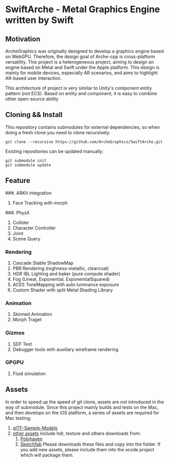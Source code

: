 # SwiftArche - Metal Graphics Engine written by Swift

## Motivation

ArcheGraphics was originally designed to develop a graphics engine based on WebGPU. Therefore, the design goal of
Arche-cpp is cross-platform versatility. This project is a heterogeneous project, aiming to design an engine based on
Metal and Swift under the Apple platform. This design is mainly for mobile devices, especially AR scenarios, and aims to
highlight AR-based user interaction.

This architecture of project is very similar to Unity's component entity pattern (not ECS). Based on entity and
component, it is easy to combine other open-source ability

## Cloning && Install

This repository contains submodules for external dependencies, so when doing a fresh clone you need to clone
recursively:

```
git clone --recursive https://github.com/ArcheGraphics/SwiftArche.git
```

Existing repositories can be updated manually:

```
git submodule init
git submodule update
```

## Feature

###. ARKit integration
1. Face Tracking with morph

###. PhysX 
1. Collider
2. Character Controller
3. Joint
4. Scene Query

### Rendering
1. Cascade Stable ShadowMap
2. PBR Rendering (roghness-metallic, clearcoat)
3. HDR IBL Lighting and baker (pure compute shader)
4. Fog (Linear, Exponential, ExponentialSquared)
5. ACES ToneMapping with auto luminance exposure
6. Custom Shader with split Metal Shading Library

### Animation
1. Skinned Animation
2. Morph Traget

### Gizmos
1. SDF Text
2. Debugger tools with auxiliary wireframe rendering

### GPGPU
1. Fluid simulation

## Assets
In order to speed up the speed of git clone, assets are not introduced in the way of submodule. 
Since this project mainly builds and tests on the Mac, and then develops on the iOS platform, 
a series of assets are required for Mac testing:
1. [glTF-Sample-Models](https://github.com/KhronosGroup/glTF-Sample-Models)
2. [other assets](https://github.com/ArcheGraphics/assets) include hdr, texture and others downloads from:
    1. [Polyhaven](https://polyhaven.com)
    2. [Sketchfab](https://sketchfab.com/)
Please downloads these files and copy into the folder. 
If you add new assets, please include them into the xcode project which will package them.
